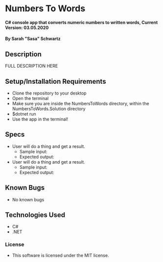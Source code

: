 # Numbers To Words

#### C# console app that converts numeric numbers to written words, Current Version: 03.05.2020

#### By Sarah "Sasa" Schwartz

## Description

FULL DESCRIPTION HERE

## Setup/Installation Requirements

- Clone the repository to your desktop
- Open the terminal
- Make sure you are inside the NumbersToWords directory, within the NumbersToWords.Solution directory
- \$dotnet run
- Use the app in the terminal!

## Specs

- User will do a thing and get a result.
  - Sample input:
  - Expected output:
- User will do a thing and get a result.
  - Sample input:
  - Expected output:

## Known Bugs

- No known bugs

## Technologies Used

- C#
- .NET

### License

- This software is licensed under the MIT license.

